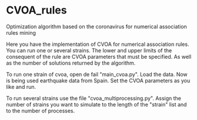 # CVOA_rules
Optimization algorithm based on the coronavirus for numerical association rules mining

Here you have the implementation of CVOA for numerical association rules. You can run one or several strains. The lower and upper limits of the consequent of the rule are CVOA parameters that must be specified. As well as the number of solutions returned by the algorithm.

To run one strain of cvoa, open de fail "main_cvoa.py". Load the data. Now is being used earthquake data from Spain. Set the CVOA parameters as you like and run.

To run several strains use the file "cvoa_multiprocessing.py". Assign the number of strains you want to simulate to the length of the "strain" list and to the number of processes.
